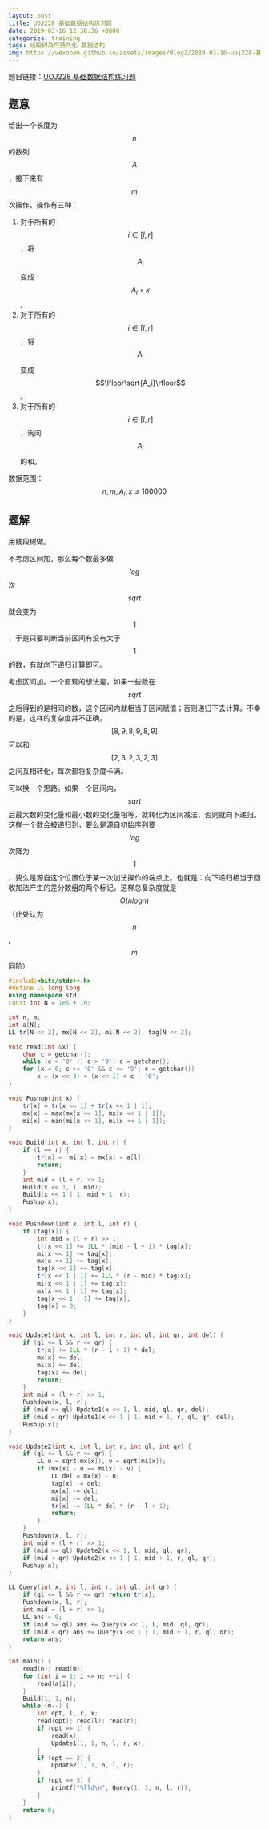 ```yaml
---
layout: post
title: UOJ228 基础数据结构练习题
date: 2019-03-16 12:38:36 +0800
categories: training
tags: 线段树及可持久化 数据结构
img: https://vexoben.github.io/assets/images/Blog2/2019-03-16-uoj228-基础数据结构练习题.png
---
```


题目链接：[UOJ228 基础数据结构练习题][100]

## **题意**

给出一个长度为 $$n$$ 的数列 $$A$$，接下来有 $$m$$ 次操作，操作有三种：

1. 对于所有的 $$i∈[l,r]$$，将 $$A_i$$ 变成 $$A_i+x$$。
2. 对于所有的 $$i∈[l,r]$$，将 $$A_i$$ 变成 $$\lfloor\sqrt{A_i}\rfloor​$$。
3. 对于所有的 $$i∈[l,r]$$，询问 $$A_i$$ 的和。

数据范围：$$n,m,A_i,x≤100000$$

## **题解**

用线段树做。

不考虑区间加，那么每个数最多做$$log$$次$$sqrt$$就会变为$$1$$，于是只要判断当前区间有没有大于$$1$$的数，有就向下递归计算即可。

考虑区间加。一个直观的想法是，如果一些数在$$sqrt$$之后得到的是相同的数，这个区间内就相当于区间赋值；否则递归下去计算。不幸的是，这样的复杂度并不正确。$$[8,9,8,9,8,9]$$可以和$$[2,3,2,3,2,3]$$之间互相转化，每次都将复杂度卡满。

可以换一个思路。如果一个区间内，$$sqrt$$后最大数的变化量和最小数的变化量相等，就转化为区间减法，否则就向下递归。这样一个数会被递归到，要么是源自初始序列要$$log$$次降为$$1$$，要么是源自这个位置位于某一次加法操作的端点上。也就是：向下递归相当于回收加法产生的差分数组的两个标记。这样总复杂度就是$$O(nlogn)$$（此处认为$$n$$,$$m$$同阶）

```cpp
#include<bits/stdc++.h>
#define LL long long
using namespace std;
const int N = 1e5 + 10;

int n, m;
int a[N];
LL tr[N << 2], mx[N << 2], mi[N << 2], tag[N << 2];

void read(int &x) {
	char c = getchar();
	while (c < '0' || c > '9') c = getchar();
	for (x = 0; c >= '0' && c <= '9'; c = getchar())
		x = (x << 3) + (x << 1) + c - '0';
}

void Pushup(int x) {
	tr[x] = tr[x << 1] + tr[x << 1 | 1];
	mx[x] = max(mx[x << 1], mx[x << 1 | 1]);
	mi[x] = min(mi[x << 1], mi[x << 1 | 1]);
}

void Build(int x, int l, int r) {
	if (l == r) {
		tr[x] =  mi[x] = mx[x] = a[l];
		return;
	}
	int mid = (l + r) >> 1;
	Build(x << 1, l, mid);
	Build(x << 1 | 1, mid + 1, r);
	Pushup(x);
}

void Pushdown(int x, int l, int r) {
	if (tag[x]) {
		int mid = (l + r) >> 1;
		tr[x << 1] += 1LL * (mid - l + 1) * tag[x];
		mi[x << 1] += tag[x];
		mx[x << 1] += tag[x];
		tag[x << 1] += tag[x];
		tr[x << 1 | 1] += 1LL * (r - mid) * tag[x];
		mi[x << 1 | 1] += tag[x];
		mx[x << 1 | 1] += tag[x];
		tag[x << 1 | 1] += tag[x];
		tag[x] = 0;
	}
}

void Update1(int x, int l, int r, int ql, int qr, int del) {
	if (ql <= l && r <= qr) {
		tr[x] += 1LL * (r - l + 1) * del;
		mx[x] += del;
		mi[x] += del;
		tag[x] += del;
		return;
	}
	int mid = (l + r) >> 1;
	Pushdown(x, l, r);
	if (mid >= ql) Update1(x << 1, l, mid, ql, qr, del);
	if (mid < qr) Update1(x << 1 | 1, mid + 1, r, ql, qr, del);
	Pushup(x);
}

void Update2(int x, int l, int r, int ql, int qr) {
	if (ql <= l && r <= qr) {
		LL u = sqrt(mx[x]), v = sqrt(mi[x]);
		if (mx[x] - u == mi[x] - v) {
			LL del = mx[x] - u;
			tag[x] -= del;
			mx[x] -= del;
			mi[x] -= del;
			tr[x] -= 1LL * del * (r - l + 1);
			return;
		}
	}
	Pushdown(x, l, r);
	int mid = (l + r) >> 1;
	if (mid >= ql) Update2(x << 1, l, mid, ql, qr);
	if (mid < qr) Update2(x << 1 | 1, mid + 1, r, ql, qr);
	Pushup(x);
}

LL Query(int x, int l, int r, int ql, int qr) {
	if (ql <= l && r <= qr) return tr[x];
	Pushdown(x, l, r);
	int mid = (l + r) >> 1;
	LL ans = 0;
	if (mid >= ql) ans += Query(x << 1, l, mid, ql, qr);
	if (mid < qr) ans += Query(x << 1 | 1, mid + 1, r, ql, qr);
	return ans;
}

int main() {
	read(n); read(m);
	for (int i = 1; i <= n; ++i) {
		read(a[i]);
	}
	Build(1, 1, n);
	while (m--) {
		int opt, l, r, x;
		read(opt); read(l); read(r);
		if (opt == 1) {
			read(x);
			Update1(1, 1, n, l, r, x);
		}
		if (opt == 2) {
			Update2(1, 1, n, l, r);
		}
		if (opt == 3) {
			printf("%lld\n", Query(1, 1, n, l, r));
		}
	}
	return 0;
}
```



[100]: http://uoj.ac/problem/228